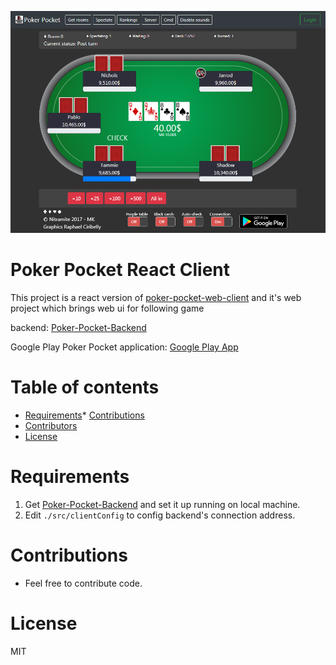 ![poker_pocket_front_page](./images/poker_pocket_1.PNG)

# Poker Pocket React Client

This project is a react version of [poker-pocket-web-client](https://github.com/norkator/poker-pocket-web-client) and it's web project which brings web ui for following game

backend:
[Poker-Pocket-Backend](https://github.com/norkator/Poker-Pocket-Backend)

Google Play Poker Pocket
application: [Google Play App](https://play.google.com/store/apps/details?id=com.nitramite.pokerpocket)

Table of contents
=================

* [Requirements](#requirements)* [Contributions](#contributions)
* [Contributors](#contributors)
* [License](#license)


Requirements
============

1. Get [Poker-Pocket-Backend](https://github.com/norkator/Poker-Pocket-Backend) and set it up running on local machine.
2. Edit `./src/clientConfig` to config backend's connection address.

Contributions
============

* Feel free to contribute code.


License
============
MIT
